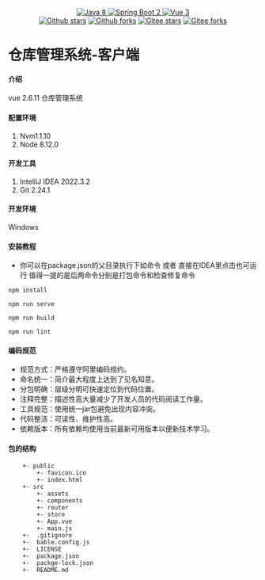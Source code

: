
<p align="center"><a href='https://docs.oracle.com/en/java/javase/8'><img alt="Java 8" src="
https://img.shields.io/badge/Java%208-%234479A1.svg?logo=data:image/png"
</a>
    <a href='https://docs.spring.io/spring-boot/docs/2.0.0-SNAPSHOT/reference/html'>
<img alt="Spring Boot 2" src="https://img.shields.io/badge/Spring%20Boot%202-%23000000.svg?logo=springboot">
</a>
    <a href='https://staging-cn.vuejs.org'>
<img alt="Vue 3" src="https://img.shields.io/badge/Vue%202%20-%232b3847.svg?logo=vue.js">
</a><br/>
    <a href='https://github.com/201206030/novel'><img alt="Github stars" src="https://img.shields.io/github/stars/201206030/novel?logo=github"></a>
    <a href='https://github.com/201206030/novel'><img alt="Github forks" src="https://img.shields.io/github/forks/201206030/novel?logo=github"></a>
    <a href='https://gitee.com/novel_dev_team/novel'><img alt="Gitee stars" src="https://gitee.com/novel_dev_team/novel/badge/star.svg?theme=gitee"></a>
    <a href='https://gitee.com/novel_dev_team/novel'><img alt="Gitee forks" src="https://gitee.com/novel_dev_team/novel/badge/fork.svg?theme=gitee"></a>
</p>

# 仓库管理系统-客户端

#### 介绍
vue 2.6.11 仓库管理系统
#### 配置环境
1. Nvm1.1.10
2. Node 8.12.0
#### 开发工具
1. IntelliJ IDEA 2022.3.2
2. Git 2.24.1
#### 开发环境
Windows
#### 安装教程
+ 你可以在package.json的父目录执行下如命令 或者 直接在IDEA里点击也可运行 值得一提的是后两命令分别是打包命令和检查修复命令
```
npm install
```
```
npm run serve
```
```
npm run build
```
```
npm run lint
```

#### 编码规范

- 规范方式：严格遵守阿里编码规约。
- 命名统一：简介最大程度上达到了见名知意。
- 分包明确：层级分明可快速定位到代码位置。
- 注释完整：描述性高大量减少了开发人员的代码阅读工作量。
- 工具规范：使用统一jar包避免出现内容冲突。
- 代码整洁：可读性、维护性高。
- 依赖版本：所有依赖均使用当前最新可用版本以便新技术学习。

#### 包的结构

```
    +- public
        +- favicon.ico
        +- index.html
    +- src
        +- assets
        +- components
        +- router
        +- store
        +- App.vue
        +- main.js
    +-  .gitignore
    +-  bable.config.js
    +-  LICENSE
    +-  package.json
    +-  packge-lock.json
    +-  README.md
```
